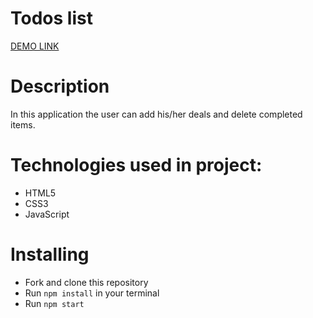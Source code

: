 # Todos list

[DEMO LINK](https://artem5457.github.io/New_Todos/)

# Description

In this application the user can add his/her deals and delete completed items.

# Technologies used in project:

- HTML5
- CSS3
- JavaScript

# Installing
- Fork and clone this repository
- Run `npm install` in your terminal
- Run `npm start`
